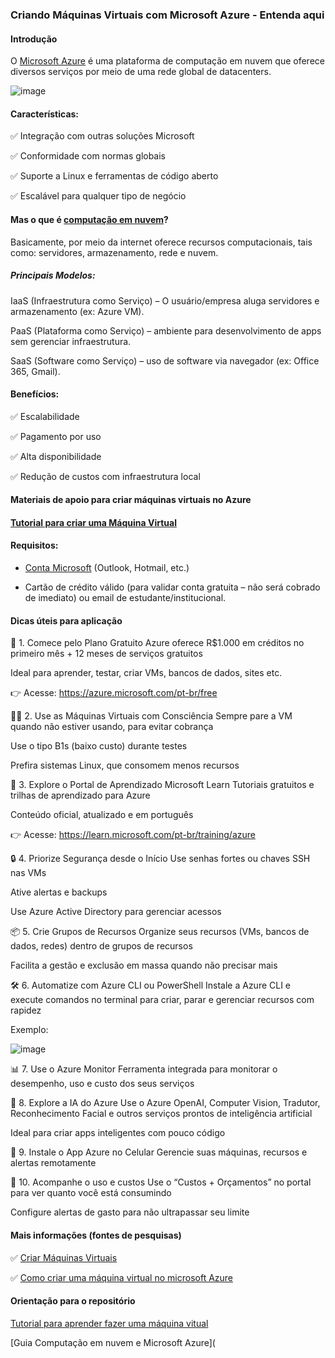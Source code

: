 ### Criando Máquinas Virtuais com Microsoft Azure - Entenda aqui

#### Introdução
O [Microsoft Azure](https://azure.microsoft.com/pt-br/resources/cloud-computing-dictionary/what-is-azure/?&ef_id=_k_Cj0KCQjwuvrBBhDcARIsAKRrkje--cch9CrxSm-Qst1geB5zYFroJxpw13XttJJZuix2elR6PoGorRMaAqmoEALw_wcB_k_&OCID=AIDcmmzmnb0182_SEM__k_Cj0KCQjwuvrBBhDcARIsAKRrkje--cch9CrxSm-Qst1geB5zYFroJxpw13XttJJZuix2elR6PoGorRMaAqmoEALw_wcB_k_&gad_source=1&gad_campaignid=1634422738&gbraid=0AAAAADcJh_uqNNhVZY5uwGRJHeWLYMkl3&gclid=Cj0KCQjwuvrBBhDcARIsAKRrkje--cch9CrxSm-Qst1geB5zYFroJxpw13XttJJZuix2elR6PoGorRMaAqmoEALw_wcB) é uma plataforma de computação em nuvem que oferece diversos serviços por meio de uma rede global de datacenters.

![image](https://github.com/user-attachments/assets/d634486b-b34e-46e5-a75c-e658d3bc3a99)

#### Características:

✅ Integração com outras soluções Microsoft

✅ Conformidade com normas globais

✅ Suporte a Linux e ferramentas de código aberto

✅ Escalável para qualquer tipo de negócio



#### Mas o que é [computação em nuvem](https://azure.microsoft.com/pt-br/resources/cloud-computing-dictionary/what-is-cloud-computing)?

Basicamente, por meio da internet oferece recursos computacionais, tais como: servidores, armazenamento, rede e nuvem. 

##### Principais Modelos:

IaaS (Infraestrutura como Serviço) – O usuário/empresa aluga servidores e armazenamento (ex: Azure VM).

PaaS (Plataforma como Serviço) – ambiente para desenvolvimento de apps sem gerenciar infraestrutura.

SaaS (Software como Serviço) – uso de software via navegador (ex: Office 365, Gmail).

#### Benefícios:

✅ Escalabilidade

✅ Pagamento por uso

✅ Alta disponibilidade

✅ Redução de custos com infraestrutura local


#### Materiais de apoio para criar máquinas virtuais no Azure

#### [Tutorial para criar uma Máquina Virtual](https://github.com/HelenaCard/Criando---Maquinas-Virtuais-Material-de-Apoio---Azure-/blob/main/Configurando%20um%20m%C3%A1quina%20virtual%20passo%20a%20passo.pdf)

#### Requisitos:

- [Conta Microsoft](https://support.microsoft.com/pt-br/account-billing/como-criar-uma-nova-conta-microsoft-a84675c3-3e9e-17cf-2911-3d56b15c0aaf) (Outlook, Hotmail, etc.)

- Cartão de crédito válido (para validar conta gratuita – não será cobrado de imediato) ou email de estudante/institucional.
  

#### Dicas úteis para aplicação

🚀 1. Comece pelo Plano Gratuito
Azure oferece R$1.000 em créditos no primeiro mês + 12 meses de serviços gratuitos


Ideal para aprender, testar, criar VMs, bancos de dados, sites etc.

👉 Acesse: https://azure.microsoft.com/pt-br/free


👨‍💻 2. Use as Máquinas Virtuais com Consciência
Sempre pare a VM quando não estiver usando, para evitar cobrança

Use o tipo B1s (baixo custo) durante testes

Prefira sistemas Linux, que consomem menos recursos


🧠 3. Explore o Portal de Aprendizado Microsoft Learn
Tutoriais gratuitos e trilhas de aprendizado para Azure

Conteúdo oficial, atualizado e em português

👉 Acesse: https://learn.microsoft.com/pt-br/training/azure


🔒 4. Priorize Segurança desde o Início
Use senhas fortes ou chaves SSH nas VMs

Ative alertas e backups

Use Azure Active Directory para gerenciar acessos


📦 5. Crie Grupos de Recursos
Organize seus recursos (VMs, bancos de dados, redes) dentro de grupos de recursos

Facilita a gestão e exclusão em massa quando não precisar mais


🛠️ 6. Automatize com Azure CLI ou PowerShell
Instale a Azure CLI e execute comandos no terminal para criar, parar e gerenciar recursos com rapidez

Exemplo:

![image](https://github.com/user-attachments/assets/57a49176-dce9-4efb-9cdb-899dc8ca212c)


📊 7. Use o Azure Monitor
Ferramenta integrada para monitorar o desempenho, uso e custo dos seus serviços


🤖 8. Explore a IA do Azure
Use o Azure OpenAI, Computer Vision, Tradutor, Reconhecimento Facial e outros serviços prontos de inteligência artificial

Ideal para criar apps inteligentes com pouco código


📱 9. Instale o App Azure no Celular
Gerencie suas máquinas, recursos e alertas remotamente


🧾 10. Acompanhe o uso e custos
Use o “Custos + Orçamentos” no portal para ver quanto você está consumindo

Configure alertas de gasto para não ultrapassar seu limite


#### Mais informações (fontes de pesquisas)

✅ [Criar Máquinas Virtuais](https://learn.microsoft.com/pt-br/azure/virtual-machines/windows/quick-create-portal)

✅ [Como criar uma máquina virtual no microsoft Azure](https://www.altus.com.br/base-conhecimento/categoria/24/detalhe/350/como-criar-uma-maquina-virtual-no-microsoft-azure)

#### Orientação para o repositório

[Tutorial para aprender fazer uma máquina vitual](https://github.com/HelenaCard/Criando---Maquinas-Virtuais-Material-de-Apoio---Azure-/blob/main/Configurando%20um%20m%C3%A1quina%20virtual%20passo%20a%20passo.pdf)

[Guia Computação em nuvem e Microsoft Azure](

